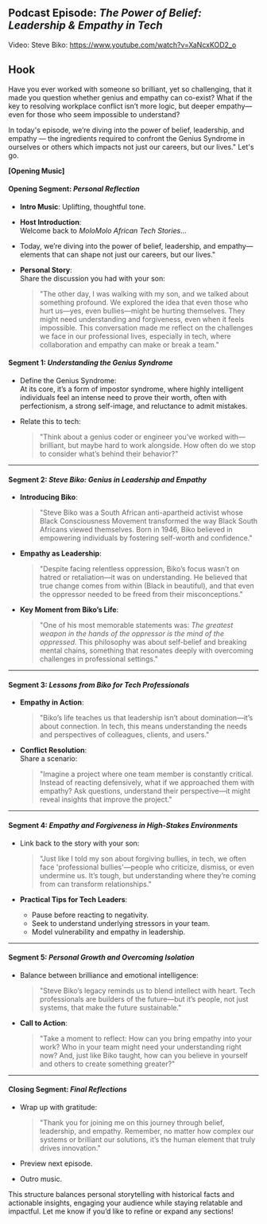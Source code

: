 ## Podcast Episode: *The Power of Belief: Leadership & Empathy in Tech*  
Video: Steve Biko: https://www.youtube.com/watch?v=XaNcxKOD2_o

## Hook
Have you ever worked with someone so brilliant, yet so challenging, that it made you question whether genius and empathy can co-exist? What if the key to resolving workplace conflict isn’t more logic, but deeper empathy—even for those who seem impossible to understand? 

In today's episode, we’re diving into the power of belief, leadership, and empathy — the ingredients required to confront the Genius Syndrome in ourselves or others which impacts not just our careers, but our lives."   Let's go.

**[Opening Music]**


#### Opening Segment: *Personal Reflection*  
- **Intro Music**: Uplifting, thoughtful tone.  

- **Host Introduction**:  
Welcome back to *MoloMolo African Tech Stories*...
- Today, we’re diving into the power of belief, leadership, and empathy—elements that can shape not just our careers, but our lives."  

- **Personal Story**:  
  Share the discussion you had with your son:  
  > "The other day, I was walking with my son, and we talked about something profound. We explored the idea that even those who hurt us—yes, even bullies—might be hurting themselves. They might need understanding and forgiveness, even when it feels impossible. This conversation made me reflect on the challenges we face in our professional lives, especially in tech, where collaboration and empathy can make or break a team."


#### Segment 1: *Understanding the Genius Syndrome*  
- Define the Genius Syndrome:  
At its core, it’s a form of impostor syndrome, where highly intelligent individuals feel an intense need to prove their worth, often with perfectionism, a strong self-image, and reluctance to admit mistakes.

- Relate this to tech:  
  > "Think about a genius coder or engineer you’ve worked with—brilliant, but maybe hard to work alongside. How often do we stop to consider what’s behind their behavior?"  

---

#### Segment 2: *Steve Biko: Genius in Leadership and Empathy*  
- **Introducing Biko**:  
  > "Steve Biko was a South African anti-apartheid activist whose Black Consciousness Movement transformed the way Black South Africans viewed themselves. Born in 1946, Biko believed in empowering individuals by fostering self-worth and confidence."  

- **Empathy as Leadership**:
  > "Despite facing relentless oppression, Biko’s focus wasn’t on hatred or retaliation—it was on understanding. He believed that true change comes from within (Black in beautiful), and that even the oppressor needed to be freed from their misconceptions."

- **Key Moment from Biko’s Life**:  
  > "One of his most memorable statements was: *The greatest weapon in the hands of the oppressor is the mind of the oppressed.* This philosophy was about self-belief and breaking mental chains, something that resonates deeply with overcoming challenges in professional settings."  

---

#### Segment 3: *Lessons from Biko for Tech Professionals*  
- **Empathy in Action**:  
  > "Biko’s life teaches us that leadership isn’t about domination—it’s about connection. In tech, this means understanding the needs and perspectives of colleagues, clients, and users."  

- **Conflict Resolution**:  
  Share a scenario:  
  > "Imagine a project where one team member is constantly critical. Instead of reacting defensively, what if we approached them with empathy? Ask questions, understand their perspective—it might reveal insights that improve the project."  

---

#### Segment 4: *Empathy and Forgiveness in High-Stakes Environments*  
- Link back to the story with your son:  
  > "Just like I told my son about forgiving bullies, in tech, we often face 'professional bullies'—people who criticize, dismiss, or even undermine us. It’s tough, but understanding where they’re coming from can transform relationships."  

- **Practical Tips for Tech Leaders**:  
  - Pause before reacting to negativity.  
  - Seek to understand underlying stressors in your team.  
  - Model vulnerability and empathy in leadership.  

---

#### Segment 5: *Personal Growth and Overcoming Isolation*  
- Balance between brilliance and emotional intelligence:  
  > "Steve Biko’s legacy reminds us to blend intellect with heart. Tech professionals are builders of the future—but it’s people, not just systems, that make the future sustainable."  

- **Call to Action**:  
  > "Take a moment to reflect: How can you bring empathy into your work? Who in your team might need your understanding right now? And, just like Biko taught, how can you believe in yourself and others to create something greater?"  

---

#### Closing Segment: *Final Reflections*  
- Wrap up with gratitude:  
  > "Thank you for joining me on this journey through belief, leadership, and empathy. Remember, no matter how complex our systems or brilliant our solutions, it’s the human element that truly drives innovation."  

- Preview next episode.  
- Outro music.  

This structure balances personal storytelling with historical facts and actionable insights, engaging your audience while staying relatable and impactful. Let me know if you’d like to refine or expand any sections!
